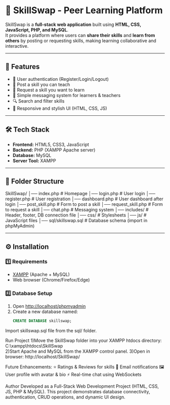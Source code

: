 # 🌟 SkillSwap - Peer Learning Platform  

SkillSwap is a **full-stack web application** built using **HTML, CSS, JavaScript, PHP, and MySQL**.  
It provides a platform where users can **share their skills** and **learn from others** by posting or requesting skills, making learning collaborative and interactive.  

---

## 🚀 Features  
- 🔑 User authentication (Register/Login/Logout)  
- 📌 Post a skill you can teach  
- 🎯 Request a skill you want to learn  
- 💬 Simple messaging system for learners & teachers  
- 🔍 Search and filter skills  
- 📱 Responsive and stylish UI (HTML, CSS, JS)  

---

## 🛠️ Tech Stack  
- **Frontend:** HTML5, CSS3, JavaScript  
- **Backend:** PHP (XAMPP Apache server)  
- **Database:** MySQL  
- **Server Tool:** XAMPP  

---

## 📂 Folder Structure  
SkillSwap/
│── index.php # Homepage
│── login.php # User login
│── register.php # User registration
│── dashboard.php # User dashboard after login
│── post_skill.php # Form to post a skill
│── request_skill.php # Form to request a skill
│── chat.php # Messaging system
│── includes/ # Header, footer, DB connection file
│── css/ # Stylesheets
│── js/ # JavaScript files
│── sql/skillswap.sql # Database schema (import in phpMyAdmin)


---

## ⚙️ Installation  

### 1️⃣ Requirements  
- [XAMPP](https://www.apachefriends.org/) (Apache + MySQL)  
- Web browser (Chrome/Firefox/Edge)  

### 2️⃣ Database Setup  
1. Open [http://localhost/phpmyadmin](http://localhost/phpmyadmin)  
2. Create a new database named:  
   ```sql
   CREATE DATABASE skillswap;
   
Import skillswap.sql file from the sql/ folder.

Run Project
1)Move the SkillSwap folder into your XAMPP htdocs directory: C:\xampp\htdocs\SkillSwap\
2)Start Apache and MySQL from the XAMPP control panel.
3)Open in browser: http://localhost/SkillSwap/


Future Enhancements:
⭐ Ratings & Reviews for skills
📧 Email notifications
🖼️ User profile with avatar & bio
⚡ Real-time chat using WebSockets

Author
Developed as a Full-Stack Web Development Project (HTML, CSS, JS, PHP & MySQL).
This project demonstrates database connectivity, authentication, CRUD operations, and dynamic UI design.
